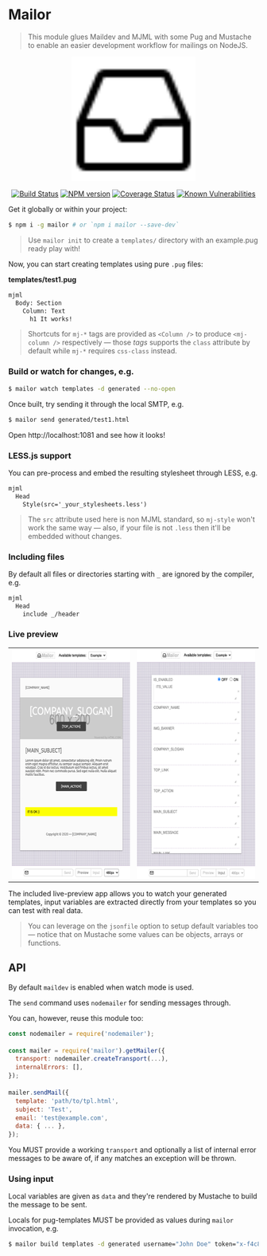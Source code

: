 # Mailor

> This module glues Maildev and MJML with some Pug and Mustache to enable an easier development workflow for mailings on NodeJS.

<div align="center">

<img src="public/inbox.svg" width="250" height="250" />

[![Build Status](https://api.travis-ci.org/tacoss/mailor.svg?branch=master)](https://travis-ci.org/tacoss/mailor)
[![NPM version](https://badge.fury.io/js/mailor.svg)](http://badge.fury.io/js/mailor)
[![Coverage Status](https://codecov.io/github/tacoss/mailor/coverage.svg?branch=master)](https://codecov.io/github/tacoss/mailor)
[![Known Vulnerabilities](https://snyk.io/test/npm/mailor/badge.svg)](https://snyk.io/test/npm/mailor)

</div>

Get it globally or within your project:

```bash
$ npm i -g mailor # or `npm i mailor --save-dev`
```

> Use `mailor init` to create a `templates/` directory with an example.pug ready play with!

Now, you can start creating templates using pure `.pug` files:

**templates/test1.pug**
```pug
mjml
  Body: Section
    Column: Text
      h1 It works!
```

> Shortcuts for `mj-*` tags are provided as `<Column />` to produce `<mj-column />` respectively
> &mdash; those _tags_ supports the `class` attribute by default while `mj-*` requires `css-class` instead.

### Build or watch for changes, e.g.

```bash
$ mailor watch templates -d generated --no-open
```

Once built, try sending it through the local SMTP, e.g.

```bash
$ mailor send generated/test1.html
```

Open http://localhost:1081 and see how it looks!

### LESS.js support

You can pre-process and embed the resulting stylesheet through LESS, e.g.

```pug
mjml
  Head
    Style(src='_your_stylesheets.less')
```

> The `src` attribute used here is non MJML standard, so `mj-style` won't work the same way
> &mdash; also, if your file is not `.less` then it'll be embedded without changes.

### Including files

By default all files or directories starting with `_` are ignored by the compiler, e.g.

```pug
mjml
  Head
    include _/header
```

### Live preview

<table>
  <tr><td>
    <img src="public/preview.png" alt="Preview panel" width="300" height="461" />
  </td><td>
    <img src="public/input.png" alt="Input panel" width="300" height="461" />
  </td></tr>
</table>

The included live-preview app allows you to watch your generated templates,
input variables are extracted directly from your templates so you can test with real data.

> You can leverage on the `jsonfile` option to setup default variables too
> &mdash; notice that on Mustache some values can be objects, arrays or functions.

## API

By default `maildev` is enabled when watch mode is used.

The `send` command uses `nodemailer` for sending messages through.

You can, however, reuse this module too:

```js
const nodemailer = require('nodemailer');

const mailer = require('mailor').getMailer({
  transport: nodemailer.createTransport(...),
  internalErrors: [],
});

mailer.sendMail({
  template: 'path/to/tpl.html',
  subject: 'Test',
  email: 'test@example.com',
  data: { ... },
});
```

You MUST provide a working `transport` and optionally a list of internal error messages to be aware of, if any matches an exception will be thrown.

### Using input

Local variables are given as `data` and they're rendered by Mustache to build the message to be sent.

Locals for pug-templates MUST be provided as values during `mailor` invocation, e.g.

```bash
$ mailor build templates -d generated username="John Doe" token="x-f4c8"
```
